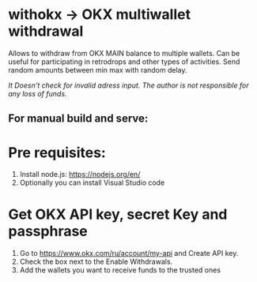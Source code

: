 # withokx -> OKX multiwallet withdrawal
Allows to withdraw from OKX MAIN balance to multiple wallets.
Can be useful for participating in retrodrops and other types of activities.
Send random amounts between min max with random delay.

*It Doesn't check for invalid adress input. The author is not responsible for any loss of funds.*

## For manual build and serve:
# Pre requisites:
1. Install node.js: https://nodejs.org/en/
2. Optionally you can install Visual Studio code
# Get OKX API key, secret Key and passphrase
1. Go to https://www.okx.com/ru/account/my-api and Create API key.
2. Сheck the box next to the Enable Withdrawals.
3. Add the wallets you want to receive funds to the trusted ones